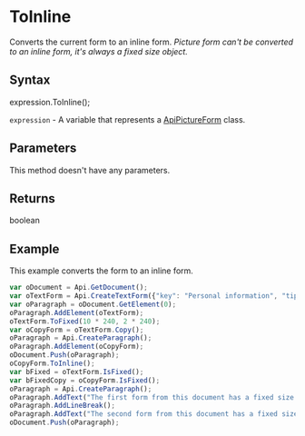 # ToInline

Converts the current form to an inline form.*Picture form can't be converted to an inline form, it's always a fixed size object.*

## Syntax

expression.ToInline();

`expression` - A variable that represents a [ApiPictureForm](../ApiPictureForm.md) class.

## Parameters

This method doesn't have any parameters.

## Returns

boolean

## Example

This example converts the form to an inline form.

```javascript
var oDocument = Api.GetDocument();
var oTextForm = Api.CreateTextForm({"key": "Personal information", "tip": "Enter your first name", "required": true, "placeholder": "First name", "comb": true, "maxCharacters": 10, "cellWidth": 3, "multiLine": false, "autoFit": false});
var oParagraph = oDocument.GetElement(0);
oParagraph.AddElement(oTextForm);
oTextForm.ToFixed(10 * 240, 2 * 240);
var oCopyForm = oTextForm.Copy();
oParagraph = Api.CreateParagraph();
oParagraph.AddElement(oCopyForm);
oDocument.Push(oParagraph);
oCopyForm.ToInline();
var bFixed = oTextForm.IsFixed();
var bFixedCopy = oCopyForm.IsFixed();
oParagraph = Api.CreateParagraph();
oParagraph.AddText("The first form from this document has a fixed size: " + bFixed);
oParagraph.AddLineBreak();
oParagraph.AddText("The second form from this document has a fixed size: " + bFixedCopy);
oDocument.Push(oParagraph);
```
